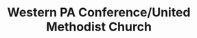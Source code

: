 ---
layout: repo
title: "Western PA Conference/United Methodist Church"
id: 14197
permalink: repos/14197/
---